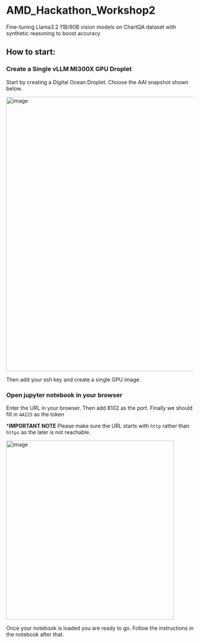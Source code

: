 # AMD_Hackathon_Workshop2
Fine-tuning Llama3.2 11B/90B vision models on ChartQA dataset with synthetic reasoning to boost accuracy


## How to start: 

### Create a Single vLLM MI300X GPU Droplet
Start by creating a Digital Ocean Droplet. Choose the AAI snapshot shown below.

<img width="613" height="735" alt="image" src="https://github.com/user-attachments/assets/128ec992-abde-445e-93dc-6d2ef6d070ea" />


Then add your ssh key and create a single GPU image.

### Open jupyter notebook in your browser

Enter the URL in your browser. Then add 8102 as the port. Finally we should fill in `AAI25` as the token

***IMPORTANT NOTE** Please make sure the URL starts with `http` rather than `https` as the later is not reachable.

<img width="450" height="480" alt="image" src="https://github.com/user-attachments/assets/66217b91-9b42-4625-a44f-096a852c934c" />


Once your notebook is loaded you are ready to go. Follow the instructions in the notebook after that.
